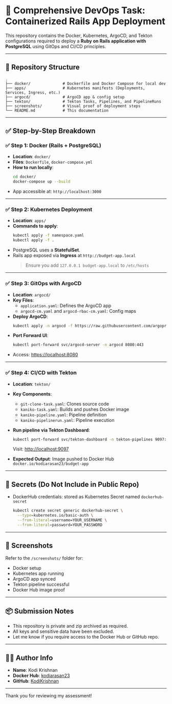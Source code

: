
# 🚀 Comprehensive DevOps Task: Containerized Rails App Deployment

This repository contains the Docker, Kubernetes, ArgoCD, and Tekton configurations required to deploy a **Ruby on Rails application with PostgreSQL** using GitOps and CI/CD principles.

---

## 📁 Repository Structure

```
.
├── docker/              # Dockerfile and Docker Compose for local dev
├── apps/                # Kubernetes manifests (Deployments, Services, Ingress, etc.)
├── argocd/              # ArgoCD app & config setup
├── tekton/              # Tekton Tasks, Pipelines, and PipelineRuns
├── screenshots/         # Visual proof of deployment steps
└── README.md            # This documentation
```

---

## ✅ Step-by-Step Breakdown

### ✅ Step 1: Docker (Rails + PostgreSQL)

- **Location**: `docker/`
- **Files**: `Dockerfile`, `docker-compose.yml`
- **How to run locally**:
  ```bash
  cd docker/
  docker-compose up --build
  ```
- App accessible at: `http://localhost:3000`

---

### ✅ Step 2: Kubernetes Deployment

- **Location**: `apps/`
- **Commands to apply**:
  ```bash
  kubectl apply -f namespace.yaml
  kubectl apply -f .
  ```
- PostgreSQL uses a **StatefulSet**.
- Rails app exposed via **Ingress** at `http://budget-app.local`
  > Ensure you add `127.0.0.1 budget-app.local` to `/etc/hosts`

---

### ✅ Step 3: GitOps with ArgoCD

- **Location**: `argocd/`
- **Key Files**:
  - `application.yaml`: Defines the ArgoCD app
  - `argocd-cm.yaml` and `argocd-rbac-cm.yaml`: Config maps
- **Deploy ArgoCD**:
  ```bash
  kubectl apply -n argocd -f https://raw.githubusercontent.com/argoproj/argo-cd/stable/manifests/install.yaml
  ```
- **Port Forward UI**:
  ```bash
  kubectl port-forward svc/argocd-server -n argocd 8080:443
  ```
- Access: [https://localhost:8080](https://localhost:8080)

---

### ✅ Step 4: CI/CD with Tekton

- **Location**: `tekton/`
- **Key Components**:
  - `git-clone-task.yaml`: Clones source code
  - `kaniko-task.yaml`: Builds and pushes Docker image
  - `kaniko-pipeline.yaml`: Pipeline definition
  - `kaniko-pipelinerun.yaml`: Pipeline execution
- **Run pipeline via Tekton Dashboard**:
  ```bash
  kubectl port-forward svc/tekton-dashboard -n tekton-pipelines 9097:9097
  ```
  Visit: [http://localhost:9097](http://localhost:9097)

- **Expected Output**: Image pushed to Docker Hub  
  `docker.io/kodiarasan23/budget-app`

---

## 🔐 Secrets (Do Not Include in Public Repo)

- DockerHub credentials: stored as Kubernetes Secret named `dockerhub-secret`
  ```bash
  kubectl create secret generic dockerhub-secret \
    --type=kubernetes.io/basic-auth \
    --from-literal=username=YOUR_USERNAME \
    --from-literal=password=YOUR_PASSWORD
  ```

---

## 📸 Screenshots

Refer to the `/screenshots/` folder for:

- Docker setup
- Kubernetes app running
- ArgoCD app synced
- Tekton pipeline successful
- Docker Hub image proof

---

## 📦 Submission Notes

- This repository is private and zip archived as required.
- All keys and sensitive data have been excluded.
- Let me know if you require access to the Docker Hub or GitHub repo.

---

## 🙋‍♂️ Author Info

- **Name**: Kodi Krishnan  
- **Docker Hub**: [kodiarasan23](https://hub.docker.com/u/kodiarasan23)  
- **GitHub**: [KodiKrishnan](https://github.com/KodiKrishnan)

---

Thank you for reviewing my assessment!
